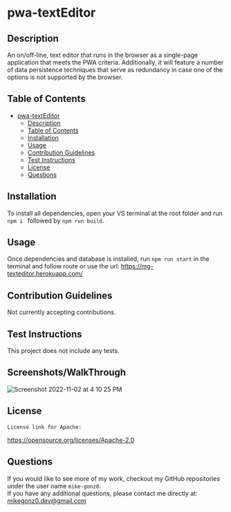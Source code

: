 # pwa-textEditor

## Description

An on/off-line, text editor that runs in the browser as a single-page application that meets the PWA criteria. Additionally, it will feature a number of data persistence techniques that serve as redundancy in case one of the options is not supported by the browser.

## Table of Contents

- [pwa-textEditor](#pwa-texteditor)
  - [Description](#description)
  - [Table of Contents](#table-of-contents)
  - [Installation](#installation)
  - [Usage](#usage)
  - [Contribution Guidelines](#contribution-guidelines)
  - [Test Instructions](#test-instructions)
  - [License](#license)
  - [Questions](#questions)

## Installation

To install all dependencies, open your VS terminal at the root folder and run `npm i ` followed by `npm run build`.

## Usage

Once dependencies and database is installed, run `npm run start` in the terminal and follow route or use the url: https://mg-texteditor.herokuapp.com/

## Contribution Guidelines

Not currently accepting contributions.

## Test Instructions

This project does not include any tests.

## Screenshots/WalkThrough

![Screenshot 2022-11-02 at 4 10 25 PM](https://user-images.githubusercontent.com/98365942/199593025-8958907c-45d7-4032-9366-91e5d208fddb.png)


## License

    License link for Apache:

https://opensource.org/licenses/Apache-2.0

## Questions

If you would like to see more of my work, checkout my GitHub repositories under the user name `mike-gonz0`.
<br>
If you have any additional questions, please contact me directly at: mikegonz0.dev@gmail.com
